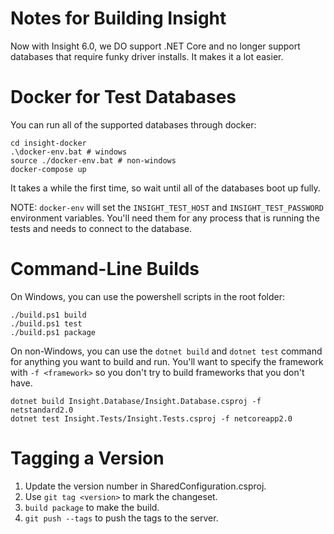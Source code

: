 Notes for Building Insight
===============================================

Now with Insight 6.0, we DO support .NET Core and no longer support databases that require funky driver installs.
It makes it a lot easier.


# Docker for Test Databases #

You can run all of the supported databases through docker:

	cd insight-docker
	.\docker-env.bat # windows
	source ./docker-env.bat # non-windows
	docker-compose up

It takes a while the first time, so wait until all of the databases boot up fully.

NOTE: `docker-env` will set the `INSIGHT_TEST_HOST` and `INSIGHT_TEST_PASSWORD` environment variables. You'll need them
for any process that is running the tests and needs to connect to the database.

# Command-Line Builds #

On Windows, you can use the powershell scripts in the root folder:

	./build.ps1 build
	./build.ps1 test
	./build.ps1 package

On non-Windows, you can use the `dotnet build` and `dotnet test` command for anything you want to build and run.
You'll want to specify the framework with `-f <framework>` so you don't try to build frameworks that you don't have.

	dotnet build Insight.Database/Insight.Database.csproj -f netstandard2.0
	dotnet test Insight.Tests/Insight.Tests.csproj -f netcoreapp2.0

# Tagging a Version #

1. Update the version number in SharedConfiguration.csproj.
2. Use `git tag <version>` to mark the changeset.
3. `build package` to make the build.
4. `git push --tags` to push the tags to the server.
